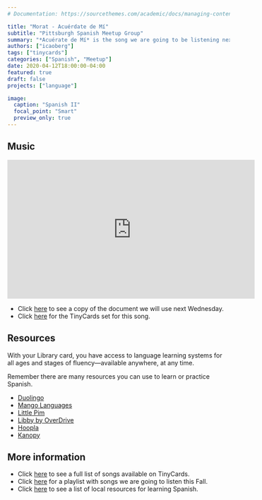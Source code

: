 ```yaml
---
# Documentation: https://sourcethemes.com/academic/docs/managing-content/

title: "Morat - Acuérdate de Mí"
subtitle: "Pittsburgh Spanish Meetup Group"
summary: "*Acuérate de Mí* is the song we are going to be listening next Wednesday"
authors: ["icaoberg"]
tags: ["tinycards"]
categories: ["Spanish", "Meetup"]
date: 2020-04-12T18:00:00-04:00
featured: true
draft: false
projects: ["language"]

image:
  caption: "Spanish II"
  focal_point: "Smart"
  preview_only: true
---
```


## Music

<iframe width="560" height="315" src="https://www.youtube.com/embed/uldstTKAytg" frameborder="0" allow="accelerometer; autoplay; encrypted-media; gyroscope; picture-in-picture" allowfullscreen></iframe>

* Click [here](https://docs.google.com/document/d/1az2Ru5F5pM5n-GKWV8-p95q-66P9D2vtoeeDOSlxhY4/edit?usp=sharing) to see a copy of the document we will use next Wednesday.
* Click [here](https://tinycards.duolingo.com/decks/NWCaMoSH/morat-acuerdate-de-mi) for the TinyCards set for this song.

## Resources
With your Library card, you have access to language learning systems for all ages and stages of fluency—available anywhere, at any time.

Remember there are many resources you can use to learn or practice Spanish.

* [Duolingo](http://www.duolingo.com)
* [Mango Languages](https://connect.mangolanguages.com/einetwork/login?u=617768)
* [Little Pim](http://connect.mangolanguages.com/einetwork/start?target=little_pim)
* [Libby by OverDrive](https://meet.libbyapp.com/)
* [Hoopla](http://www.hoopladigital.com)
* [Kanopy](https://www.kanopy.com/)

## More information
* Click [here](https://tiny.cards/users/iecaoberg) to see a full list of songs available on TinyCards.
* Click [here](https://play.google.com/music/playlist/AMaBXylPqViNePkuApJYuY_5O_dIhdr6xj-OeoahENiB7xjKR2c3h1R3LFbcO4Ya43Y_JdeCwB086YJQ_ptzt3caSN3Hi1TUhQ%3D%3D) for a playlist with songs we are going to listen this Fall.
* Click [here](https://docs.google.com/document/d/1j2lHjCQ9QDb2o-SDTODL9Ojgi09zzi789BctPOw9Z6Q/edit?usp=sharing) to see a list of local resources for learning Spanish.
